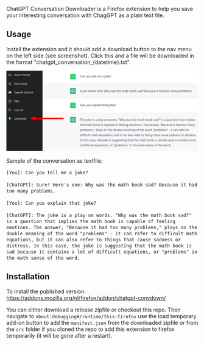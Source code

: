 ChatGPT Conversation Downloader is a Firefox extension to help you save your interesting conversation with ChagGPT as a plain text file.

## Usage

Install the extension and it should add a download button to the nav menu on the left side (see screenshot). Click this and a file will be downloaded in the format "chatgpt_conversation_{datetime}.txt".

![screenshot of the context menu](docs/media/button.png)

Sample of the conversation as textfile:

```
[You]: Can you tell me a joke?

[ChatGPT]: Sure! Here's one: Why was the math book sad? Because it had too many problems.

[You]: Can you explain that joke?

[ChatGPT]: The joke is a play on words. "Why was the math book sad?" is a question that implies the math book is capable of feeling emotions. The answer, "Because it had too many problems," plays on the double meaning of the word "problems" - it can refer to difficult math equations, but it can also refer to things that cause sadness or distress. In this case, the joke is suggesting that the math book is sad because it contains a lot of difficult equations, or "problems" in the math sense of the word.
```

## Installation

To install the published version: https://addons.mozilla.org/nl/firefox/addon/chatgpt-convdown/

You can either download a release zipfile or checkout this repo. Then navigate to `about:debugging#/runtime/this-firefox` use the load temporary add-on button to add the `manifest.json` from the downloaded zipfile or from the `src` folder if you cloned the repo to add this extension to firefox temporarily (it will be gone after a restart).
